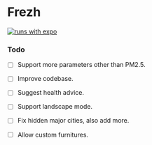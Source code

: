 # Frezh

[![runs with expo](https://img.shields.io/badge/Runs%20with%20Expo-4630EB.svg?style=flat-square&logo=EXPO&labelColor=f3f3f3&logoColor=000)](https://expo.io/)

### Todo

- [ ] Support more parameters other than PM2.5.

- [ ] Improve codebase.

- [ ] Suggest health advice.

- [ ] Support landscape mode.

- [ ] Fix hidden major cities, also add more.

- [ ] Allow custom furnitures.
